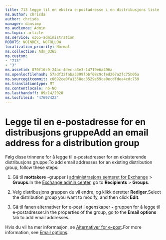 ```yaml
---
title: 713 legge til en ekstra e-postadresse i en distribusjons liste
ms.author: chrisda
author: chrisda
manager: dansimp
ms.audience: Admin
ms.topic: article
ms.service: o365-administration
ROBOTS: NOINDEX, NOFOLLOW
localization_priority: Normal
ms.collection: Adm_O365
ms.custom:
- "713"
- "3"
ms.assetid: 870f16c0-24ac-4dec-a3e3-14719e6a496a
ms.openlocfilehash: 57adf32faba3399fbbf08c9cfed267a2fc75b05a
ms.sourcegitcommit: c6692ce0fa1358ec3529e59ca0ecdfdea4cdc759
ms.translationtype: MT
ms.contentlocale: nb-NO
ms.lasthandoff: 09/14/2020
ms.locfileid: "47697422"
---
```

# <a name="add-an-email-address-for-a-distribution-group"></a><span data-ttu-id="b1a8e-102">Legge til en e-postadresse for en distribusjons gruppe</span><span class="sxs-lookup"><span data-stu-id="b1a8e-102">Add an email address for a distribution group</span></span>

<span data-ttu-id="b1a8e-103">Følg disse trinnene for å legge til e-postadresser for en eksisterende distribusjons gruppe:</span><span class="sxs-lookup"><span data-stu-id="b1a8e-103">To add email addresses for an existing distribution group, follow these steps:</span></span>

1. <span data-ttu-id="b1a8e-104">Gå til **mottakere** -grupper i [administrasjons senteret for Exchange](https://outlook.office365.com/ecp/) \> **Groups**.</span><span class="sxs-lookup"><span data-stu-id="b1a8e-104">In the [Exchange admin center](https://outlook.office365.com/ecp/), go to **Recipients** \> **Groups**.</span></span>

2. <span data-ttu-id="b1a8e-105">Velg distribusjons gruppen du vil endre, og klikk deretter **Rediger**.</span><span class="sxs-lookup"><span data-stu-id="b1a8e-105">Select the distribution group you want to modify, and then click **Edit**.</span></span>

3. <span data-ttu-id="b1a8e-106">Gå til fanen alternativer for e-post i egenskaper **-** gruppen for å legge til e-postadresser.</span><span class="sxs-lookup"><span data-stu-id="b1a8e-106">In the properties of the group, go to the **Email options** tab to add email addresses.</span></span> 

<span data-ttu-id="b1a8e-107">Hvis du vil ha mer informasjon, se [Alternativer for e-post](https://technet.microsoft.com/library/bb124513.aspx#emailoptions).</span><span class="sxs-lookup"><span data-stu-id="b1a8e-107">For more information, see [Email options](https://technet.microsoft.com/library/bb124513.aspx#emailoptions).</span></span>
